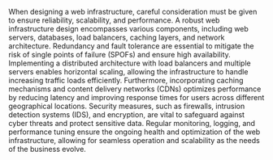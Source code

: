 When designing a web infrastructure, careful consideration must be given to ensure reliability, scalability, and performance. A robust web infrastructure design encompasses various components, including web servers, databases, load balancers, caching layers, and network architecture. Redundancy and fault tolerance are essential to mitigate the risk of single points of failure (SPOFs) and ensure high availability. Implementing a distributed architecture with load balancers and multiple servers enables horizontal scaling, allowing the infrastructure to handle increasing traffic loads efficiently. Furthermore, incorporating caching mechanisms and content delivery networks (CDNs) optimizes performance by reducing latency and improving response times for users across different geographical locations. Security measures, such as firewalls, intrusion detection systems (IDS), and encryption, are vital to safeguard against cyber threats and protect sensitive data. Regular monitoring, logging, and performance tuning ensure the ongoing health and optimization of the web infrastructure, allowing for seamless operation and scalability as the needs of the business evolve.
